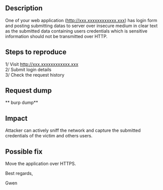 
## Description

One of your web application (http://xxx.xxxxxxxxxxxx.xxx) has login form and posting submitting datas to server over insecure medium in clear text as the submitted data containing users credentials which is sensitive information should not be transmitted over HTTP.


## Steps to reproduce

1/ Visit http://xxx.xxxxxxxxxxxx.xxx  
2/ Submit login details  
3/ Check the request history  


## Request dump

** burp dump**


## Impact

Attacker can actively sniff the network and capture the submitted credentials of the victim and others users.


## Possible fix

Move the application over HTTPS.




Best regards,

Gwen
